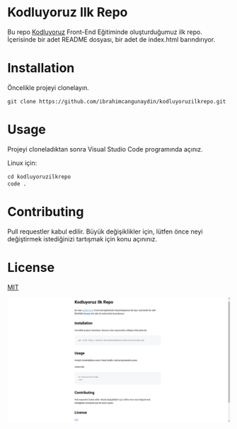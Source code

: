 # Kodluyoruz Ilk Repo
Bu repo [Kodluyoruz](https://www.kodluyoruz.org/) Front-End Eğitiminde oluşturduğumuz ilk repo. İçerisinde bir adet README dosyası, bir adet de index.html barındırıyor. 

# Installation 
Öncelikle projeyi clonelayın.

````
git clone https://github.com/ibrahimcangunaydin/kodluyoruzilkrepo.git
````

# Usage
Projeyi cloneladıktan sonra Visual Studio Code programında açınız.

Linux için:

````
cd kodluyoruzilkrepo
code .
````
# Contributing
Pull requestler kabul edilir. Büyük değişiklikler için, lütfen önce neyi değiştirmek istediğinizi tartışmak için konu açınınız.

# License
[MIT](https://choosealicense.com/licenses/mit/)

![Proje Resmi](https://raw.githubusercontent.com/Kodluyoruz/taskforce/main/git/odev1/figures/markdown.png)